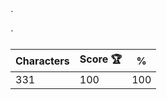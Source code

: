 `<dl class="h-screen grid place-items-center">

  <dt class="mt-[20px] w-[192px] h-[185px]">
    <dl class="h-10 rounded-[20px] bg-[#3b82f6]"></dl>
    <dl class="mt-[12px] h-10 rounded-xl border-[2px] border-[#ef4444]"></dl>
    <dl class="mt-[12px] h-20 rounded-xl bg-gradient-to-br from-[#f76e82] to-[#8c163a]"></dl>
  </dt>
</dl>`

| Characters | Score 🏆 | %   |
| ---------- | -------- | --- |
| 331        | 100      | 100 |
